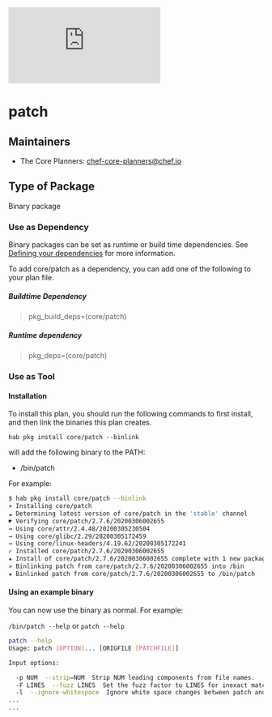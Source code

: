 [![Build Status](https://dev.azure.com/chefcorp-partnerengineering/Chef%20Base%20Plans/_apis/build/status/chef-base-plans.patch?branchName=master)](https://dev.azure.com/chefcorp-partnerengineering/Chef%20Base%20Plans/_build/latest?definitionId=120&branchName=master)

# patch

## Maintainers

* The Core Planners: <chef-core-planners@chef.io>

## Type of Package

Binary package

### Use as Dependency

Binary packages can be set as runtime or build time dependencies. See [Defining your dependencies](https://www.habitat.sh/docs/developing-packages/developing-packages/#sts=Define%20Your%20Dependencies) for more information.

To add core/patch as a dependency, you can add one of the following to your plan file.

##### Buildtime Dependency

> pkg_build_deps=(core/patch)

##### Runtime dependency

> pkg_deps=(core/patch)

### Use as Tool

#### Installation

To install this plan, you should run the following commands to first install, and then link the binaries this plan creates.

``hab pkg install core/patch --binlink``

will add the following binary to the PATH:

* /bin/patch

For example:

```bash
$ hab pkg install core/patch --binlink
» Installing core/patch
☁ Determining latest version of core/patch in the 'stable' channel
☛ Verifying core/patch/2.7.6/20200306002655
→ Using core/attr/2.4.48/20200305230504
→ Using core/glibc/2.29/20200305172459
→ Using core/linux-headers/4.19.62/20200305172241
✓ Installed core/patch/2.7.6/20200306002655
★ Install of core/patch/2.7.6/20200306002655 complete with 1 new packages installed.
» Binlinking patch from core/patch/2.7.6/20200306002655 into /bin
★ Binlinked patch from core/patch/2.7.6/20200306002655 to /bin/patch
```

#### Using an example binary

You can now use the binary as normal.  For example:

``/bin/patch --help`` or ``patch --help``

```bash
patch --help
Usage: patch [OPTION]... [ORIGFILE [PATCHFILE]]

Input options:

  -p NUM  --strip=NUM  Strip NUM leading components from file names.
  -F LINES  --fuzz LINES  Set the fuzz factor to LINES for inexact matching.
  -l  --ignore-whitespace  Ignore white space changes between patch and input.
...
...
```
